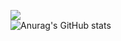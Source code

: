 <a href="notion.so/malgcheong/DashBoard-9195fe0879aa46c2a348f347229a3660" target="_blank"><img src="https://img.shields.io/badge/Notion-636e72?style=plastic&logo=notion&logoColor=#000000"/></a><br/>
![Anurag's GitHub stats](https://github-readme-stats.vercel.app/api?username=malgcheong&show_icons=true&theme=radical)
